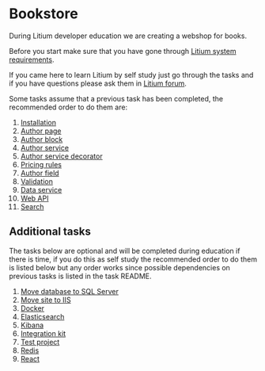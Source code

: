 # Bookstore

During Litium developer education we are creating a webshop for books.

Before you start make sure that you have gone through [Litium system requirements](https://docs.litium.com/documentation/get-started/system-requirements).

If you came here to learn Litium by self study just go through the tasks and if you have questions please ask them in [Litium forum](https://forum.litium.com/). 

Some tasks assume that a previous task has been completed, the recommended order to do them are:

1. [Installation](./Installation)
1. [Author page](./Author%20page)
1. [Author block](./Author%20block)
1. [Author service](./Author%20service)
1. [Author service decorator](./Author%20service%20decorator)
1. [Pricing rules](./Pricing%20rules)
1. [Author field](./Author%20field)
1. [Validation](./Validation)
1. [Data service](./Data%20service)
1. [Web API](./Web%20API)
1. [Search](./Search)

## Additional tasks

The tasks below are optional and will be completed during education if there is time, if you do this as self study the recommended order to do them is listed below but any order works since possible dependencies on previous tasks is listed in the task README.

1. [Move database to SQL Server](./Move%20database%20to%20SQL%20Server)
1. [Move site to IIS](./Move%20site%20to%20IIS)
1. [Docker](./Docker)
1. [Elasticsearch](./Elasticsearch)
1. [Kibana](./Kibana)
1. [Integration kit](./Integration%20kit)
1. [Test project](./Test%20project)
1. [Redis](./Redis)
1. [React](./React)
 